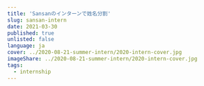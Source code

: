 ```yaml
---
title: 'Sansanのインターンで姓名分割'
slug: sansan-intern
date: 2021-03-30
published: true
unlisted: false
language: ja
cover: ../2020-08-21-summer-intern/2020-intern-cover.jpg
imageShare: ../2020-08-21-summer-intern/2020-intern-cover.jpg
tags:
  - internship
---
```

